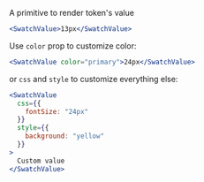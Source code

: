 A primitive to render token's value

```jsx harmony
<SwatchValue>13px</SwatchValue>
```

Use `color` prop to customize color:

```jsx harmony
<SwatchValue color="primary">24px</SwatchValue>
```

or `css` and `style` to customize everything else:

```jsx harmony
<SwatchValue
  css={{
    fontSize: "24px"
  }}
  style={{
    background: "yellow"
  }}
>
  Custom value
</SwatchValue>
```
